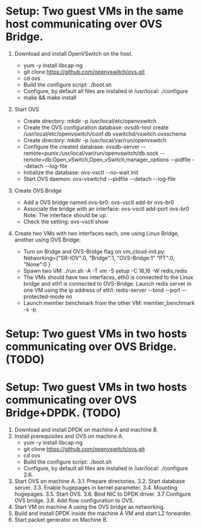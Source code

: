 # Setup: Two guest VMs in the same host communicating over OVS Bridge.
1. Download and install OpenVSwitch on the host.
   - yum -y install libcap-ng 
   - git clone https://github.com/openvswitch/ovs.git
   - cd ovs
   - Build the configure script: ./boot.sh
   - Configure, by default all files are installed in /usr/local: ./configure
   - make && make install

2. Start OVS
   - Create directory: mkdir -p /usr/local/etc/openvswitch
   - Create the OVS configuration database: ovsdb-tool create /usr/local/etc/openvswitch/conf.db vswitchd/vswitch.ovsschema 
   - Create directory: mkdir -p /usr/local/var/run/openvswitch   
   - Configure the created database: ovsdb-server --remote=punix:/usr/local/var/run/openvswitch/db.sock --remote=db:Open_vSwitch,Open_vSwitch,manager_options --pidfile --detach --log-file
   - Initialize the database: ovs-vsctl --no-wait init
   - Start OVS daemon: ovs-vswitchd --pidfile --detach --log-file

3. Create OVS Bridge
   - Add a OVS bridge named ovs-br0: ovs-vsctl add-br ovs-br0 
   - Associate the bridge with an interface: ovs-vsctl add-port ovs-br0 <interface-name>
     Note: The interface should be up.
   - Check the setting: ovs-vsctl show 

4. Create two VMs with two interfaces each, one using Linux Bridge, another using OVS Bridge: 
   - Turn on Bridge and OVS-Bridge flag on vm_cloud-init.py:
     Networking={"SR-IOV":0,
            "Bridge":1,
            "OVS-Bridge:1"
            "PT":0,
            "None":0
            }
   - Spawn two VM: ./run.sh -A -T vm -S setup -C 16,16 -W redis,redis 
   - The VMs should have two interfaces, eth0 is connected to the Linux bridge and eth1 is connected to OVS-Bridge. Launch redis server in one VM using the ip address of eth1: redis-server --bind <IP-Address> --port <Port-No> --protected-mode no
   - Launch memtier benchmark from the other VM: memtier_benchmark -s <IP-Address> -p <Port-No>

# Setup: Two guest VMs in two hosts communicating over OVS Bridge. (TODO)

# Setup: Two guest VMs in two hosts communicating over OVS Bridge+DPDK. (TODO)
1. Download and install DPDK on machine A and machine B.
2. Install prerequisites and OVS on machine A.
   - yum -y install libcap-ng 
   - git clone https://github.com/openvswitch/ovs.git
   - cd ovs
   - Build the configure script: ./boot.sh
   - Configure, by default all files are installed in /usr/local: ./configure
   2.6.
3. Start OVS on machine A.
  3.1. Prepare directories.
  3.2. Start database server.
  3.3. Enable hugepages in kernel parameter.
  3.4. Mounting hugepages.
  3.5. Start OVS.
  3.6. Bind NIC to DPDK driver.
  3.7 Configure OVS bridge.
  3.8. Add flow configuration to OVS.
4. Start VM on machine A using the OVS bridge as networking.
5. Build and install DPDK inside the machine A VM and start L2 forwarder.
6. Start packet generator on Machine B.
